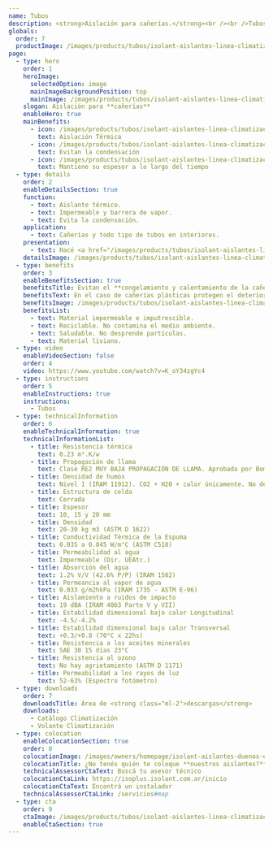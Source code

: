 ```yaml
---
name: Tubos
description: <strong>Aislación para cañerías.</strong><br /><br />Tubos de espuma termoplástica de celda cerrada de espesor 10 mm y diversos diámetros.
globals:
  order: 7
  productImage: /images/products/tubos/isolant-aislantes-linea-climatizacion-tubos-producto-rollo.png
page:
  - type: hero
    order: 1
    heroImage:
      selectedOption: image
      mainImageBackgroundPosition: top
      mainImage: /images/products/tubos/isolant-aislantes-linea-climatizacion-tubos-imagen-principal.jpg
    slogan: Aislación para **cañerías**
    enableHero: true
    mainBenefits:
      - icon: /images/products/tubos/isolant-aislantes-linea-climatizacion-tubos-beneficio-1.svg
        text: Aislación Térmica
      - icon: /images/products/tubos/isolant-aislantes-linea-climatizacion-tubos-beneficio-2.svg
        text: Evitan la condensación
      - icon: /images/products/tubos/isolant-aislantes-linea-climatizacion-tubos-beneficio-3.svg
        text: Mantiene su espesor a lo largo del tiempo
  - type: details
    order: 2
    enableDetailsSection: true
    function:
      - text: Aislante térmico.
      - text: Impermeable y barrera de vapor.
      - text: Evita la condensación.
    application:
      - text: Cañerías y todo tipo de tubos en interiores.
    presentation:
      - text: Hacé <a href="/images/products/tubos/isolant-aislantes-linea-climatizacion-tubos-presentaciones.png" target="_blank" rel="noopener noreferrer" class="font-bold">click acá</a> para ver todas las presentaciones disponibles
    detailsImage: /images/products/tubos/isolant-aislantes-linea-climatizacion-tubos-imagen-detalle.jpg
  - type: benefits
    order: 3
    enableBenefitsSection: true
    benefitsTitle: Evitan el **congelamiento y calentamiento de la cañería**
    benefitsText: En el caso de cañerías plásticas protegen el deterioro y lo aíslan térmicamente. Evitan la condensación sobre la cañería. Aumentan la eficacia de los sistemas de calefacción evitando las pérdidas de energía. Evitan las variaciones bruscas de temperatura, disminuyendo las dilataciones y contracciones de la cañería.
    benefitsImage: /images/products/tubos/isolant-aislantes-linea-climatizacion-tubos-beneficio-exclusivo.jpg
    benefitsList:
      - text: Material impermeable e imputrescible.
      - text: Reciclable. No contamina el medio ambiente.
      - text: Saludable. No desprende partículas.
      - text: Material liviano.
  - type: video
    enableVideoSection: false
    order: 4
    video: https://www.youtube.com/watch?v=K_oY34zgYc4
  - type: instructions
    order: 5
    enableInstructions: true
    instructions:
      - Tubos
  - type: technicalInformation 
    order: 6
    enableTechnicalInformation: true
    technicalInformationList:
      - title: Resistencia térmica
        text: 0.23 m².K/w
      - title: Propagación de llama
        text: Clase RE2 MUY BAJA PROPAGACIÓN DE LLAMA. Aprobada por Bomberos Argentina.
      - title: Densidad de humos
        text: Nivel 1 (IRAM 11912). CO2 + H20 + calor únicamente. No desprende gases envenenantes.
      - title: Estructura de celda
        text: Cerrada
      - title: Espesor
        text: 10, 15 y 20 mm
      - title: Densidad
        text: 20-30 kg m3 (ASTM D 1622)
      - title: Conductividad Térmica de la Espuma
        text: 0.035 a 0.045 W/m°C (ASTM C518)
      - title: Permeabilidad al agua
        text: Impermeable (Dir. UEAtc.)
      - title: Absorción del agua
        text: 1.2% V/V (42.6% P/P) (IRAM 1582)
      - title: Permeancia al vapor de agua
        text: 0.033 g/m2hkPa (IRAM 1735 - ASTM E-96)
      - title: Aislamiento a ruidos de impacto
        text: 19 dBA (IRAM 4063 Parte V y VII)
      - title: Estabilidad dimensional bajo calor Longitudinal
        text: -4.5/-4.2%
      - title: Estabilidad dimensional bajo calor Transversal
        text: +0.3/+0.8 (70°C x 22hs)
      - title: Resistencia a los aceites minerales
        text: SAE 30 15 días 23°C
      - title: Resistencia al ozono
        text: No hay agrietamiento (ASTM D 1171)
      - title: Permeabilidad a los rayos de luz
        text: 52-63% (Espectro fotómetro)
  - type: downloads
    order: 7
    downloadsTitle: Área de <strong class="ml-2">descargas</strong>
    downloads:
      - Catálogo Climatización
      - Volante Climatización
  - type: colocation
    enableColocationSection: true
    order: 8
    colocationImage: /images/owners/homepage/isolant-aislantes-duenos-e-inquilinos-isoplus-colocation.jpg
    colocationTitle: ¿No tenés quién te coloque **nuestros aislantes?**
    technicalAssessorCtaText: Buscá tu asesor técnico
    colocationCtaLink: https://isoplus.isolant.com.ar/inicio
    colocationCtaText: Encontrá un instalador
    technicalAssessorCtaLink: /servicios#map
  - type: cta
    order: 9
    ctaImage: /images/products/tubos/isolant-aislantes-linea-climatizacion-tubos-cta.jpg
    enableCtaSection: true
---
```

